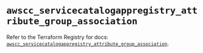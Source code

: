 # `awscc_servicecatalogappregistry_attribute_group_association`

Refer to the Terraform Registry for docs: [`awscc_servicecatalogappregistry_attribute_group_association`](https://registry.terraform.io/providers/hashicorp/awscc/0.70.0/docs/resources/servicecatalogappregistry_attribute_group_association).
